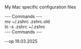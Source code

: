 My Mac specific configuration files

--- Commands ---  
mv ~/.zshrc .zshrc.old  
ln -s .zshrc ~/.zshrc  
--- Commands ---

--op 19.03.2025
